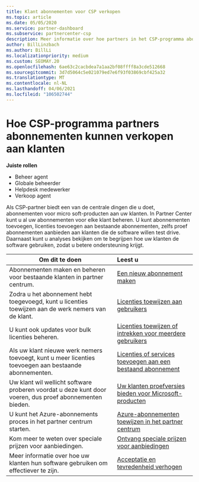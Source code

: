 ```yaml
---
title: Klant abonnementen voor CSP verkopen
ms.topic: article
ms.date: 05/05/2020
ms.service: partner-dashboard
ms.subservice: partnercenter-csp
description: Meer informatie over hoe partners in het CSP-programma abonnementen op klanten kunnen verkopen en beheren via partner centrum.
author: BillLinzbach
ms.author: BillLi
ms.localizationpriority: medium
ms.custom: SEOMAY.20
ms.openlocfilehash: 6ae63c2cacbdea7a1aa2bf08ffff8a3cde512668
ms.sourcegitcommit: 3d7d5064c5e021079ed7e6f93f03869cbf425a32
ms.translationtype: MT
ms.contentlocale: nl-NL
ms.lasthandoff: 04/06/2021
ms.locfileid: "106502744"
---
```

# <a name="how-csp-program-partners-can-sell-subscriptions-to-customers"></a>Hoe CSP-programma partners abonnementen kunnen verkopen aan klanten

**Juiste rollen**

- Beheer agent
- Globale beheerder
- Helpdesk medewerker
- Verkoop agent

Als CSP-partner biedt een van de centrale dingen die u doet, abonnementen voor micro soft-producten aan uw klanten. In Partner Center kunt u al uw abonnementen voor elke klant beheren. U kunt abonnementen toevoegen, licenties toevoegen aan bestaande abonnementen, zelfs proef abonnementen aanbieden aan klanten die de software willen test drive. Daarnaast kunt u analyses bekijken om te begrijpen hoe uw klanten de software gebruiken, zodat u betere ondersteuning krijgt.

|**Om dit te doen**   |**Leest u**   |
|----------------------|:----------------------|
|Abonnementen maken en beheren voor bestaande klanten in partner centrum.|[Een nieuw abonnement maken](create-a-new-subscription.md)|
|Zodra u het abonnement hebt toegevoegd, kunt u licenties toewijzen aan de werk nemers van de klant.  |[Licenties toewijzen aan gebruikers](assign-licenses-to-users.md)|
|U kunt ook updates voor bulk licenties beheren.   |[Licenties toewijzen of intrekken voor meerdere gebruikers](bulk-license-provisioning-for-multiple-users.md)|
|Als uw klant nieuwe werk nemers toevoegt, kunt u meer licenties toevoegen aan bestaande abonnementen.   |[Licenties of services toevoegen aan een bestaand abonnement](add-licenses-or-services-to-an-existing-subscription.md)|
|Uw klant wil wellicht software proberen voordat u deze kunt door voeren, dus proef abonnementen bieden.    |[Uw klanten proefversies bieden voor Microsoft-producten](offer-your-customers-trials-of-microsoft-products.md)|
|U kunt het Azure-abonnements proces in het partner centrum starten.   |[Azure-abonnementen toewijzen in het partner centrum](assign-azure-subscriptions.md)|
|Kom meer te weten over speciale prijzen voor aanbiedingen.   |[Ontvang speciale prijzen voor aanbiedingen](get-special-pricing-for-offers.md)|
|Meer informatie over hoe uw klanten hun software gebruiken om effectiever te zijn.   | [Acceptatie en tevredenheid verhogen](increasing-adoption-and-satisfaction.md)   |
